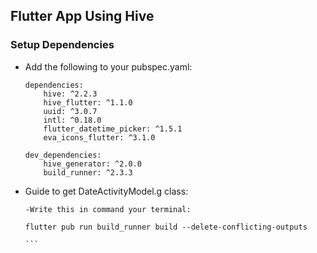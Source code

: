 ## Flutter App Using Hive
### Setup Dependencies

- Add the following to your pubspec.yaml:
  ```
  dependencies:
      hive: ^2.2.3
      hive_flutter: ^1.1.0
      uuid: ^3.0.7
      intl: ^0.18.0
      flutter_datetime_picker: ^1.5.1
      eva_icons_flutter: ^3.1.0
   
  dev_dependencies:
      hive_generator: ^2.0.0
      build_runner: ^2.3.3
  ```
  
- Guide to get DateActivityModel.g class:
  ```
  -Write this in command your terminal:
  ```
      flutter pub run build_runner build --delete-conflicting-outputs
  ````
  ```